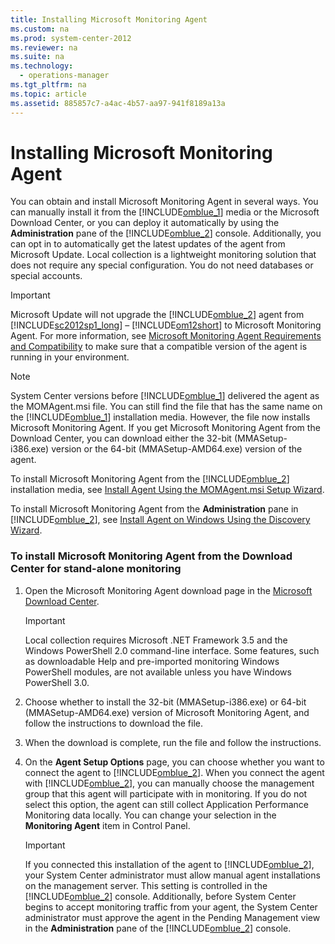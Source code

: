 ```yaml
---
title: Installing Microsoft Monitoring Agent
ms.custom: na
ms.prod: system-center-2012
ms.reviewer: na
ms.suite: na
ms.technology: 
  - operations-manager
ms.tgt_pltfrm: na
ms.topic: article
ms.assetid: 885857c7-a4ac-4b57-aa97-941f8189a13a
---
```

# Installing Microsoft Monitoring Agent
You can obtain and install Microsoft Monitoring Agent in several ways. You can manually install it from the [!INCLUDE[omblue_1](Token/omblue_1_md.md)] media or the Microsoft Download Center, or you can deploy it automatically by using the **Administration** pane of the [!INCLUDE[omblue_2](Token/omblue_2_md.md)] console. Additionally, you can opt in to automatically get the latest updates of the agent from Microsoft Update. Local collection is a lightweight monitoring solution that does not require any special configuration. You do not need databases or special accounts.

> [!IMPORTANT]
> Microsoft Update will not upgrade the [!INCLUDE[omblue_2](Token/omblue_2_md.md)] agent from [!INCLUDE[sc2012sp1_long](Token/sc2012sp1_long_md.md)] – [!INCLUDE[om12short](Token/om12short_md.md)] to Microsoft Monitoring Agent. For more information, see [Microsoft Monitoring Agent Requirements and Compatibility](Microsoft-Monitoring-Agent-Requirements-and-Compatibility.md) to make sure that a compatible version of the agent is running in your environment.

> [!NOTE]
> System Center versions before [!INCLUDE[omblue_1](Token/omblue_1_md.md)] delivered the agent as the MOMAgent.msi file. You can still find the file that has the same name on the [!INCLUDE[omblue_1](Token/omblue_1_md.md)] installation media. However, the file now installs Microsoft Monitoring Agent. If you get Microsoft Monitoring Agent from the Download Center, you can download either the 32\-bit \(MMASetup\-i386.exe\) version or the 64\-bit \(MMASetup\-AMD64.exe\) version of the agent.

To install Microsoft Monitoring Agent from the [!INCLUDE[omblue_2](Token/omblue_2_md.md)] installation media, see [Install Agent Using the MOMAgent.msi Setup Wizard](http://go.microsoft.com/fwlink/?LinkId=323496).

To install Microsoft Monitoring Agent from the **Administration** pane in [!INCLUDE[omblue_2](Token/omblue_2_md.md)], see [Install Agent on Windows Using the Discovery Wizard](http://go.microsoft.com/fwlink/?LinkId=323497).

### To install Microsoft Monitoring Agent from the Download Center for stand\-alone monitoring

1.  Open the Microsoft Monitoring Agent download page in the [Microsoft Download Center](http://go.microsoft.com/fwlink/?LinkID=309771).

    > [!IMPORTANT]
    > Local collection requires Microsoft .NET Framework 3.5 and the Windows PowerShell 2.0 command\-line interface. Some features, such as downloadable Help and pre\-imported monitoring Windows PowerShell modules, are not available unless you have Windows PowerShell 3.0.

2.  Choose whether to install the 32\-bit \(MMASetup\-i386.exe\) or 64\-bit \(MMASetup\-AMD64.exe\) version of Microsoft Monitoring Agent, and follow the instructions to download the file.

3.  When the download is complete, run the file and follow the instructions.

4.  On the **Agent Setup Options** page, you can choose whether you want to connect the agent to [!INCLUDE[omblue_2](Token/omblue_2_md.md)]. When you connect the agent with [!INCLUDE[omblue_2](Token/omblue_2_md.md)], you can manually choose the management group that this agent will participate with in monitoring. If you do not select this option, the agent can still collect Application Performance Monitoring data locally. You can change your selection in the **Monitoring Agent** item in Control Panel.

    > [!IMPORTANT]
    > If you connected this installation of the agent to [!INCLUDE[omblue_2](Token/omblue_2_md.md)], your System Center administrator must allow manual agent installations on the management server. This setting is controlled in the [!INCLUDE[omblue_2](Token/omblue_2_md.md)] console. Additionally, before System Center begins to accept monitoring traffic from your agent, the System Center administrator must approve the agent in the Pending Management view in the **Administration** pane of the [!INCLUDE[omblue_2](Token/omblue_2_md.md)] console.


